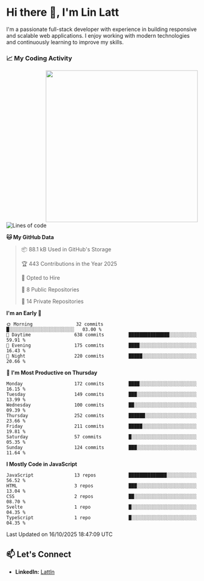 # Hi there 👋, I'm Lin Latt

I'm a passionate full-stack developer with experience in building responsive and scalable web applications. I enjoy working with modern technologies and continuously learning to improve my skills.

### 📈 My Coding Activity 
<img src="https://github.com/user-attachments/assets/6cec4854-3eec-4600-9120-9be1d3cb2bfe"  width="400px" align="right">

<!--START_SECTION:waka-->
![Lines of code](https://img.shields.io/badge/From%20Hello%20World%20I%27ve%20Written-463.7%20thousand%20lines%20of%20code-blue)

**🐱 My GitHub Data** 

> 📦 88.1 kB Used in GitHub's Storage 
 > 
> 🏆 443 Contributions in the Year 2025
 > 
> 💼 Opted to Hire
 > 
> 📜 8 Public Repositories 
 > 
> 🔑 14 Private Repositories 
 > 
**I'm an Early 🐤** 

```text
🌞 Morning                32 commits          █░░░░░░░░░░░░░░░░░░░░░░░░   03.00 % 
🌆 Daytime                638 commits         ███████████████░░░░░░░░░░   59.91 % 
🌃 Evening                175 commits         ████░░░░░░░░░░░░░░░░░░░░░   16.43 % 
🌙 Night                  220 commits         █████░░░░░░░░░░░░░░░░░░░░   20.66 % 
```
📅 **I'm Most Productive on Thursday** 

```text
Monday                   172 commits         ████░░░░░░░░░░░░░░░░░░░░░   16.15 % 
Tuesday                  149 commits         ███░░░░░░░░░░░░░░░░░░░░░░   13.99 % 
Wednesday                100 commits         ██░░░░░░░░░░░░░░░░░░░░░░░   09.39 % 
Thursday                 252 commits         ██████░░░░░░░░░░░░░░░░░░░   23.66 % 
Friday                   211 commits         █████░░░░░░░░░░░░░░░░░░░░   19.81 % 
Saturday                 57 commits          █░░░░░░░░░░░░░░░░░░░░░░░░   05.35 % 
Sunday                   124 commits         ███░░░░░░░░░░░░░░░░░░░░░░   11.64 % 
```


**I Mostly Code in JavaScript** 

```text
JavaScript               13 repos            ██████████████░░░░░░░░░░░   56.52 % 
HTML                     3 repos             ███░░░░░░░░░░░░░░░░░░░░░░   13.04 % 
CSS                      2 repos             ██░░░░░░░░░░░░░░░░░░░░░░░   08.70 % 
Svelte                   1 repo              █░░░░░░░░░░░░░░░░░░░░░░░░   04.35 % 
TypeScript               1 repo              █░░░░░░░░░░░░░░░░░░░░░░░░   04.35 % 
```




 Last Updated on 16/10/2025 18:47:09 UTC
<!--END_SECTION:waka-->

## 📫 Let's Connect

- **LinkedIn:** [Lattln](https://linkedin.com/in/lin-latt)
<!-- - **Portfolio:** [Your Portfolio](https://yourportfolio.com) -->
